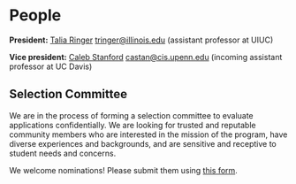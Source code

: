 # People

**President:** [Talia Ringer](https://dependenttyp.es/) [tringer@illinois.edu](mailto:tringer@illinois.edu) (assistant professor at UIUC)

**Vice president:** [Caleb Stanford](https://www.cis.upenn.edu/~castan/) [castan@cis.upenn.edu](mailto:castan@cis.upenn.edu) (incoming assistant professor at UC Davis)

## Selection Committee

We are in the process of forming a selection committee to evaluate applications confidentially. We are looking for trusted and reputable community members who are interested in the mission of the program, have diverse experiences and backgrounds, and are sensitive and receptive to student needs and concerns.

We welcome nominations! Please submit them using [this form](https://forms.gle/rqBME3Abmm59dtXX8).
